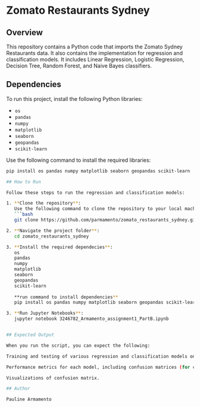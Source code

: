 # Zomato Restaurants Sydney

## Overview
This repository contains a Python code that imports the Zomato Sydney Restaurants data. It also contains the implementation for regression and classification models. It includes Linear Regression, Logistic Regression, Decision Tree, Random Forest, and Naive Bayes classifiers.

## Dependencies
To run this project, install the following Python libraries:
- `os`
- `pandas`
- `numpy`
- `matplotlib`
- `seaborn`
- `geopandas`
- `scikit-learn`

Use the following command to install the required libraries:
```bash
pip install os pandas numpy matplotlib seaborn geopandas scikit-learn

## How to Run

Follow these steps to run the regression and classification models:

1. **Clone the repository**:
   Use the following command to clone the repository to your local machine:
   ```bash
   git clone https://github.com/parmamento/zomato_restaurants_sydney.git

2. **Navigate the project folder**:
   cd zomato_restaurants_sydney

3. **Install the required dependecies**:
   os
   pandas
   numpy
   matplotlib
   seaborn
   geopandas
   scikit-learn
   
   **run command to install dependencies**
   pip install os pandas numpy matplotlib seaborn geopandas scikit-learn

3. **Run Jupyter Notebooks**:
   jupyter notebook 3246782_Armamento_assignment1_PartB.ipynb


## Expected Output

When you run the script, you can expect the following:

Training and testing of various regression and classification models on the Zomato Sydney Restaurants dataset.

Performance metrics for each model, including confusion matrices (for classification models), Mean Squared Error, and R-squared values (for regression models).

Visualizations of confusion matrix.

## Author

Pauline Armamento


